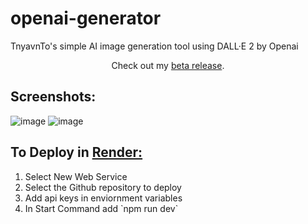 # openai-generator
TnyavnTo's simple AI image generation tool using DALL·E 2 by Openai

<p align=center>Check out my <a href='https://ai-gen-k9c9.onrender.com'>beta release</a>.</p>

## Screenshots:
![image]()
![image]()

## To Deploy in <a href='https://render.com/'>Render:</a>
<ol type="1">
<li>Select New Web Service</li>
<li>Select the Github repository to deploy</li>
<li>Add api keys in enviornment variables</li>
<li>In Start Command add `npm run dev`</li>

